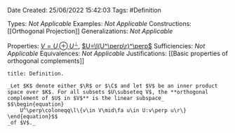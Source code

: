 <div class="topSpace"></div>

Date Created: 25/06/2022 15:42:03
Tags: #Definition

Types: _Not Applicable_
Examples: _Not Applicable_
Constructions: [[Orthogonal Projection]]
Generalizations: _Not Applicable_

Properties: [$V=U\oplus U^\perp$](Orthogonal%20Decomposition.md), [$U=\l(U^\perp\r)^\perp$](Orthogonal%20complementation%20is%20an%20involution.md)
Sufficiencies: _Not Applicable_
Equivalences: _Not Applicable_
Justifications: [[Basic properties of orthogonal complements]]

``` ad-Definition
title: Definition.

_Let $K$ denote either $\R$ or $\C$ and let $V$ be an inner product space over $K$. For all subsets $U\subseteq V$, the **orthogonal complement of $U$ in $V$** is the linear subspace_
$$\begin{equation}
    U^\perp\coloneqq\l\{v\in V\mid\fa u\in U:v\perp u\r\}
\end{equation}$$
_of $V$._

```
